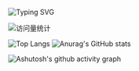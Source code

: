 ![Typing SVG](https://readme-typing-svg.demolab.com/?lines=Hello!;你好！)

 <div>
    <img src="https://komarev.com/ghpvc/?username=wangxz01&label=Views&color=orange&style=flat" alt="访问量统计" />&emsp;
  </div>

![Top Langs](https://github-readme-stats.vercel.app/api/top-langs/?username=wangxz01)  ![Anurag's GitHub stats](https://github-readme-stats.vercel.app/api?username=wangxz01)

![Ashutosh's github activity graph](https://github-readme-activity-graph.vercel.app/graph?username=wangxz01&theme=react-dark)
